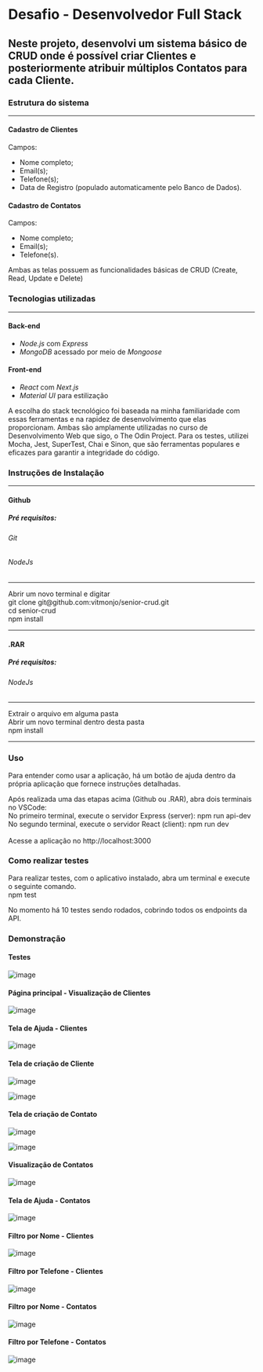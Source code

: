 # Desafio - Desenvolvedor Full Stack

## Neste projeto, desenvolvi um sistema básico de CRUD onde é possível criar Clientes e posteriormente atribuir múltiplos Contatos para cada Cliente.

### Estrutura do sistema
<hr>

#### Cadastro de Clientes
Campos:
* Nome completo;
* Email(s);
* Telefone(s);
* Data de Registro (populado automaticamente pelo Banco de Dados).

#### Cadastro de Contatos
Campos:
* Nome completo;
* Email(s);
* Telefone(s).

Ambas as telas possuem as funcionalidades básicas de CRUD (Create, Read, Update e Delete)

### Tecnologias utilizadas
<hr>

#### Back-end
* <em>Node.js</em> com <em>Express</em>
* <em>MongoDB</em> acessado por meio de <em>Mongoose</em>

#### Front-end
* <em>React</em> com <em>Next.js</em>
* <em>Material UI</em> para estilização

A escolha do stack tecnológico foi baseada na minha familiaridade com essas ferramentas e na rapidez de desenvolvimento que elas proporcionam. Ambas são amplamente utilizadas no curso de Desenvolvimento Web que sigo, o The Odin Project. Para os testes, utilizei Mocha, Jest, SuperTest, Chai e Sinon, que são ferramentas populares e eficazes para garantir a integridade do código.

### Instruções de Instalação
<hr>

#### Github

##### Pré requisitos:
###### Git
###### NodeJs
<hr>
Abrir um novo terminal e digitar <br />
git clone git@github.com:vitmonjo/senior-crud.git <br />
cd senior-crud <br />
npm install <br />

<hr>

#### .RAR

##### Pré requisitos:
###### NodeJs
<hr>
Extrair o arquivo em alguma pasta <br />
Abrir um novo terminal dentro desta pasta <br />
npm install <br />

<hr>


### Uso
Para entender como usar a aplicação, há um botão de ajuda dentro da própria aplicação que fornece instruções detalhadas. <br />

Após realizada uma das etapas acima (Github ou .RAR), abra dois terminais no VSCode: <br />
No primeiro terminal, execute o servidor Express (server): npm run api-dev <br />
No segundo terminal, execute o servidor React (client): npm run dev <br /> <br />
Acesse a aplicação no http://localhost:3000 <br />


### Como realizar testes 
Para realizar testes, com o aplicativo instalado, abra um terminal e execute o seguinte comando. <br />
npm test <br>

No momento há 10 testes sendo rodados, cobrindo todos os endpoints da API. <br />

### Demonstração

#### Testes

![image](https://github.com/vitmonjo/senior-crud/assets/95149403/f7ea84ac-7f4a-484c-8339-ee9bd88e91d4)

#### Página principal - Visualização de Clientes

![image](https://github.com/vitmonjo/senior-crud/assets/95149403/85afbe19-904a-4886-a142-caf444d275a1)

#### Tela de Ajuda - Clientes

![image](https://github.com/vitmonjo/senior-crud/assets/95149403/5ef2112e-0f31-408a-bb45-c8bc710efee2)

#### Tela de criação de Cliente

![image](https://github.com/vitmonjo/senior-crud/assets/95149403/24c59212-55fa-4d2e-9dcd-1bd57e637974)

![image](https://github.com/vitmonjo/senior-crud/assets/95149403/916f9caa-0616-4391-986c-f6c396bfb00e)

#### Tela de criação de Contato

![image](https://github.com/vitmonjo/senior-crud/assets/95149403/9015e216-156f-48cf-91c1-808a5acd440e)

![image](https://github.com/vitmonjo/senior-crud/assets/95149403/94737f93-31c3-4e01-b7be-de0546cde991)

#### Visualização de Contatos

![image](https://github.com/vitmonjo/senior-crud/assets/95149403/9206a9eb-1d98-4171-b110-79173e969cfc)

#### Tela de Ajuda - Contatos

![image](https://github.com/vitmonjo/senior-crud/assets/95149403/9f850d94-bd73-4179-b013-6d30f5b2b9ca)

#### Filtro por Nome - Clientes

![image](https://github.com/vitmonjo/senior-crud/assets/95149403/db8e8739-56f6-41d8-b28b-0b3ce8051d85)

#### Filtro por Telefone - Clientes

![image](https://github.com/vitmonjo/senior-crud/assets/95149403/032ee55d-c08f-4628-9a9d-f5a104309e3d)

#### Filtro por Nome - Contatos

![image](https://github.com/vitmonjo/senior-crud/assets/95149403/cd1ec975-53fa-4762-aab1-815f35168c09)

#### Filtro por Telefone - Contatos

![image](https://github.com/vitmonjo/senior-crud/assets/95149403/1840fd94-b73b-4d12-9972-638979eb4936)
